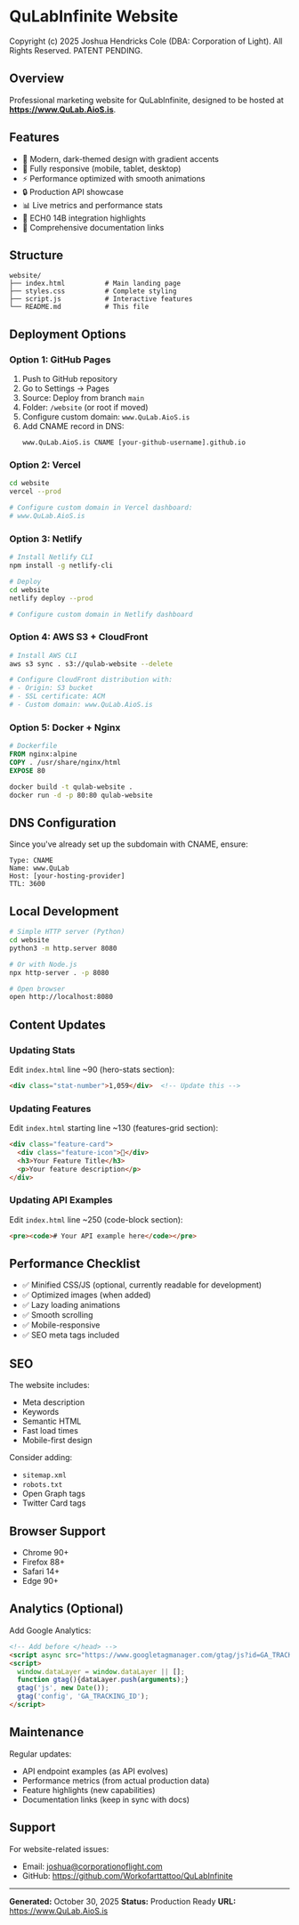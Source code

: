 # QuLabInfinite Website

Copyright (c) 2025 Joshua Hendricks Cole (DBA: Corporation of Light). All Rights Reserved. PATENT PENDING.

## Overview

Professional marketing website for QuLabInfinite, designed to be hosted at **https://www.QuLab.AioS.is**.

## Features

- 🎨 Modern, dark-themed design with gradient accents
- 📱 Fully responsive (mobile, tablet, desktop)
- ⚡ Performance optimized with smooth animations
- 🔒 Production API showcase
- 📊 Live metrics and performance stats
- 🧠 ECH0 14B integration highlights
- 📘 Comprehensive documentation links

## Structure

```
website/
├── index.html          # Main landing page
├── styles.css          # Complete styling
├── script.js           # Interactive features
└── README.md           # This file
```

## Deployment Options

### Option 1: GitHub Pages

1. Push to GitHub repository
2. Go to Settings → Pages
3. Source: Deploy from branch `main`
4. Folder: `/website` (or root if moved)
5. Configure custom domain: `www.QuLab.AioS.is`
6. Add CNAME record in DNS:
   ```
   www.QuLab.AioS.is CNAME [your-github-username].github.io
   ```

### Option 2: Vercel

```bash
cd website
vercel --prod

# Configure custom domain in Vercel dashboard:
# www.QuLab.AioS.is
```

### Option 3: Netlify

```bash
# Install Netlify CLI
npm install -g netlify-cli

# Deploy
cd website
netlify deploy --prod

# Configure custom domain in Netlify dashboard
```

### Option 4: AWS S3 + CloudFront

```bash
# Install AWS CLI
aws s3 sync . s3://qulab-website --delete

# Configure CloudFront distribution with:
# - Origin: S3 bucket
# - SSL certificate: ACM
# - Custom domain: www.QuLab.AioS.is
```

### Option 5: Docker + Nginx

```dockerfile
# Dockerfile
FROM nginx:alpine
COPY . /usr/share/nginx/html
EXPOSE 80
```

```bash
docker build -t qulab-website .
docker run -d -p 80:80 qulab-website
```

## DNS Configuration

Since you've already set up the subdomain with CNAME, ensure:

```
Type: CNAME
Name: www.QuLab
Host: [your-hosting-provider]
TTL: 3600
```

## Local Development

```bash
# Simple HTTP server (Python)
cd website
python3 -m http.server 8080

# Or with Node.js
npx http-server . -p 8080

# Open browser
open http://localhost:8080
```

## Content Updates

### Updating Stats

Edit `index.html` line ~90 (hero-stats section):
```html
<div class="stat-number">1,059</div>  <!-- Update this -->
```

### Updating Features

Edit `index.html` starting line ~130 (features-grid section):
```html
<div class="feature-card">
  <div class="feature-icon">🧬</div>
  <h3>Your Feature Title</h3>
  <p>Your feature description</p>
</div>
```

### Updating API Examples

Edit `index.html` line ~250 (code-block section):
```html
<pre><code># Your API example here</code></pre>
```

## Performance Checklist

- ✅ Minified CSS/JS (optional, currently readable for development)
- ✅ Optimized images (when added)
- ✅ Lazy loading animations
- ✅ Smooth scrolling
- ✅ Mobile-responsive
- ✅ SEO meta tags included

## SEO

The website includes:
- Meta description
- Keywords
- Semantic HTML
- Fast load times
- Mobile-first design

Consider adding:
- `sitemap.xml`
- `robots.txt`
- Open Graph tags
- Twitter Card tags

## Browser Support

- Chrome 90+
- Firefox 88+
- Safari 14+
- Edge 90+

## Analytics (Optional)

Add Google Analytics:
```html
<!-- Add before </head> -->
<script async src="https://www.googletagmanager.com/gtag/js?id=GA_TRACKING_ID"></script>
<script>
  window.dataLayer = window.dataLayer || [];
  function gtag(){dataLayer.push(arguments);}
  gtag('js', new Date());
  gtag('config', 'GA_TRACKING_ID');
</script>
```

## Maintenance

Regular updates:
- API endpoint examples (as API evolves)
- Performance metrics (from actual production data)
- Feature highlights (new capabilities)
- Documentation links (keep in sync with docs)

## Support

For website-related issues:
- Email: joshua@corporationoflight.com
- GitHub: https://github.com/Workofarttattoo/QuLabInfinite

---

**Generated:** October 30, 2025
**Status:** Production Ready
**URL:** https://www.QuLab.AioS.is
